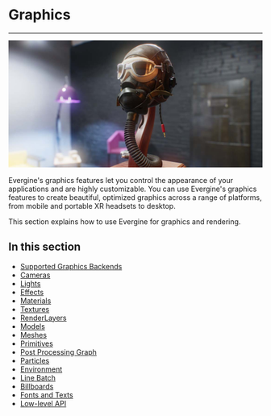 # Graphics
---
![Graphics](images/graphics.jpg)

Evergine's graphics features let you control the appearance of your applications and are highly customizable. You can use Evergine's graphics features to create beautiful, optimized graphics across a range of platforms, from mobile and portable XR headsets to desktop.

This section explains how to use Evergine for graphics and rendering.

## In this section

* [Supported Graphics Backends](supported_backends/index.md)
* [Cameras](cameras.md)
* [Lights](lights.md)
* [Effects](effects/index.md)
* [Materials](materials/index.md)
* [Textures](textures/index.md)
* [RenderLayers](renderlayers/index.md)
* [Models](models/index.md)
* [Meshes](meshes/index.md)
* [Primitives](primitives.md)
* [Post Processing Graph](postprocessing_graph/index.md)
* [Particles](particles/index.md)
* [Environment](environment/index.md)
* [Line Batch](linebatch/index.md)
* [Billboards](billboard/index.md)
* [Fonts and Texts](fonts/index.md)
* [Low-level API](low_level_api/index.md)